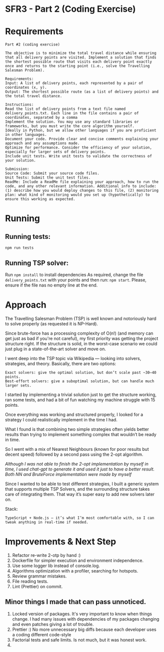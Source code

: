# SFR3 - Part 2 (Coding Exercise)

# Requirements

    Part #2 (coding exercise)
    
    The objective is to minimize the total travel distance while ensuring that all delivery points are visited. Implement a solution that finds the shortest possible route that visits each delivery point exactly once and returns to the starting point (i.e., solve the Travelling Salesman Problem).
    
    Requirements:
    Input: A list of delivery points, each represented by a pair of coordinates (x, y).
    Output: The shortest possible route (as a list of delivery points) and the total travel distance.
    
    Instructions:
    Read the list of delivery points from a text file named delivery_points.txt. Each line in the file contains a pair of coordinates, separated by a comma
    Implement the solution. You may use any standard libraries or frameworks, but you must write the core algorithm yourself. 
    Ideally in Python, but we allow other languages if you are proficient in other languages.
    Document your code. Provide clear and concise comments explaining your approach and any assumptions made.
    Optimize for performance. Consider the efficiency of your solution, especially for larger sets of delivery points.
    Include unit tests. Write unit tests to validate the correctness of your solution.
    
    Submission:
    Source Code: Submit your source code files.
    Unit Tests: Submit the unit test files.
    ReadMe: Include a ReadMe file explaining your approach, how to run the code, and any other relevant information. Additional info to include: (1) describe how you would deploy changes to this file, (2) monitoring plan: what kind of monitoring would you set up (hypothetically) to ensure this working as expected.

# Running

## Running tests:

`npm run tests`

## Running TSP solver:

Run `npm install` to install dependencies
As required, change the file `delivery_points.txt` with your points and then run: `npm start`.
Please, ensure if the file nas no empty line at the end.

# Approach

The Travelling Salesman Problem (TSP) is well known and notoriously hard to solve properly (as requested it is NP-Hard).

Since brute-force has a processing complexity of O(n!) (and memory can get just as bad if you're not careful), my first priority was getting the project structure right. If the structure is solid, in the worst-case scenario we could just plug in a state-of-the-art solver and move on.

I went deep into the TSP topic via Wikipedia — looking into solvers, strategies, and theory. Basically, there are two options:

    Exact solvers: give the optimal solution, but don’t scale past ~30–40 points.
    Best-effort solvers: give a suboptimal solution, but can handle much larger sets.

I started by implementing a trivial solution just to get the structure working, ran some tests, and had a bit of fun watching my machine struggle with 15 points.

Once everything was working and structured properly, I looked for a strategy I could realistically implement in the time I had.

What I found is that combining two simple strategies often yields better results than trying to implement something complex that wouldn’t be ready in time.

So I went with a mix of Nearest Neighbours (known for poor results but decent speed) followed by a second pass using the 2-opt algorithm.

*Although I was not able to finish the 2-opt implementation by myself in time, I used chat-gpt to generate it and used it just to have a better result.*
*Both NN and BruteForce implementation were made by myself*

Since I wanted to be able to test different strategies, I built a generic system that supports multiple TSP Solvers, and the surrounding structure takes care of integrating them. That way it’s super easy to add new solvers later on.

Stack:

    TypeScript + Node.js — it’s what I’m most comfortable with, so I can tweak anything in real-time if needed.

# Improvements & Next Step

1. Refactor re-write 2-otp by hand :)
2. Dockerfile for simpler execution and environment independence.
3. Use some logger lib instead of console.log.
4. Algorithms optimization with a profiler, searching for hotspots.
5. Review grammar mistakes.
6. File reading tests.
7. Lint (Prettier) on commit.

## Minor things I made that can pass unnoticed.
1. Locked version of packages. It's very important to know when things change. I had many issues with dependencies of my packages changing and even patches giving a lot of trouble.
2. Prettier :) No more unnecessary big diffs because each developer uses a coding different code-style 
3. Factorial tests and safe limits. Is not much, but it was honest work.
4. 